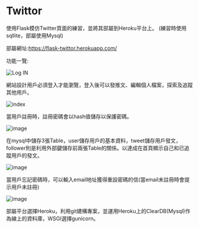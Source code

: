 # Twittor
使用Flask模仿Twitter頁面的練習，並將其部屬到Heroku平台上。
(練習時使用sqllite，部屬使用Mysql)

部屬網址:https://flask-twittor.herokuapp.com/

功能一覽:

![Log IN](https://user-images.githubusercontent.com/38405117/163371496-fd8ad61a-00db-400c-98c2-c4918c2be76b.png)

網站設計用戶必須登入才能瀏覽，登入後可以發推文、編輯個人檔案，探索及追蹤其他用戶。

![index](https://user-images.githubusercontent.com/38405117/163371785-85978fa6-9846-4940-a9ac-cd33d3d8dd5a.JPG)

當用戶註冊時，註冊密碼會以hash值儲存以保護密碼。

![image](https://user-images.githubusercontent.com/38405117/163374858-c4f23611-e582-419d-bc0e-4a1a226a4c32.png)

在mysql中儲存3張Table，user儲存用戶的基本資料，tweet儲存用戶發文，follower則是利用外部鍵儲存前兩張Table的關係。以達成在首頁顯示自己和已追蹤用戶的發文。

![image](https://user-images.githubusercontent.com/38405117/163376644-95b54c7d-b0f2-4279-b98f-54a25ac94d81.png)

當用戶忘記密碼時，可以輸入email地址獲得重設密碼的信(當email未註冊時會提示用戶未註冊)

![image](https://user-images.githubusercontent.com/38405117/163378249-299cc01f-f0ed-459e-8930-c72629d44491.png)


部屬平台選擇Heroku，利用git建構專案，並運用Heroku上的ClearDB(Mysql)作為線上的資料庫，WSGI選擇gunicorn。
